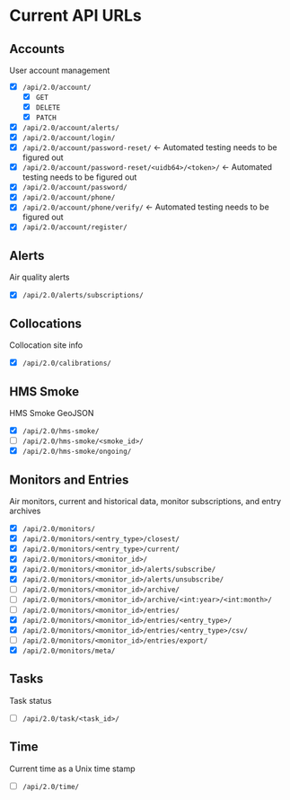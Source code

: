 # Current API URLs

## Accounts

User account management

- [x] `/api/2.0/account/`
  - [x] `GET`
  - [x] `DELETE`
  - [x] `PATCH`
- [x] `/api/2.0/account/alerts/`
- [x] `/api/2.0/account/login/`
- [x] `/api/2.0/account/password-reset/` <- Automated testing needs to be figured out
- [x] `/api/2.0/account/password-reset/<uidb64>/<token>/` <- Automated testing needs to be figured out
- [x] `/api/2.0/account/password/`
- [x] `/api/2.0/account/phone/`
- [x] `/api/2.0/account/phone/verify/` <- Automated testing needs to be figured out
- [x] `/api/2.0/account/register/`

## Alerts

Air quality alerts

- [x] `/api/2.0/alerts/subscriptions/`

## Collocations

Collocation site info

- [x] `/api/2.0/calibrations/`

## HMS Smoke

HMS Smoke GeoJSON

- [x] `/api/2.0/hms-smoke/`
- [ ] `/api/2.0/hms-smoke/<smoke_id>/`
- [x] `/api/2.0/hms-smoke/ongoing/`

## Monitors and Entries

Air monitors, current and historical data, monitor subscriptions, and entry archives

- [x] `/api/2.0/monitors/`
- [x] `/api/2.0/monitors/<entry_type>/closest/`
- [x] `/api/2.0/monitors/<entry_type>/current/`
- [x] `/api/2.0/monitors/<monitor_id>/`
- [x] `/api/2.0/monitors/<monitor_id>/alerts/subscribe/`
- [x] `/api/2.0/monitors/<monitor_id>/alerts/unsubscribe/`
- [ ] `/api/2.0/monitors/<monitor_id>/archive/`
- [ ] `/api/2.0/monitors/<monitor_id>/archive/<int:year>/<int:month>/`
- [ ] `/api/2.0/monitors/<monitor_id>/entries/`
- [x] `/api/2.0/monitors/<monitor_id>/entries/<entry_type>/`
- [x] `/api/2.0/monitors/<monitor_id>/entries/<entry_type>/csv/`
- [ ] `/api/2.0/monitors/<monitor_id>/entries/export/`
- [x] `/api/2.0/monitors/meta/`

## Tasks

Task status

- [ ] `/api/2.0/task/<task_id>/`

## Time

Current time as a Unix time stamp

- [ ] `/api/2.0/time/`
